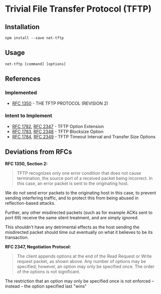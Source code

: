 # Trivial File Transfer Protocol (TFTP)



## Installation

```shell
npm install --save net-tftp
```



## Usage

```shell
net-tftp [command] [options]
```



## References

### Implemented

- [RFC 1350] - THE TFTP PROTOCOL (REVISION 2)

### Intent to Implement

- [RFC 1782], [RFC 2347] - TFTP Option Extension
- [RFC 1783], [RFC 2348] - TFTP Blocksize Option
- [RFC 1784], [RFC 2349] - TFTP Timeout Interval and Transfer Size Options



## Deviations from RFCs

**RFC 1350, Section 2:**

> TFTP recognizes only one error condition that does not cause
> termination, the source port of a received packet being incorrect.
> In this case, an error packet is sent to the originating host.

We do not send error packets to the originating host in this case, to prevent sending interfering traffic, and to protect this from being abused in reflection-based attacks.

Further, any other misdirected packets (such as for example ACKs sent to port 69) receive the same silent treatment, and are simply ignored.

This shouldn't have any detrimental effects as the host sending the misdirected packet should time out eventually on what it believes to be its transaction.


**RFC 2347, Negotiation Protocol:**

> The client appends options at the end of the Read Request or Write
> request packet, as shown above.  Any number of options may be
> specified; however, an option may only be specified once.  The order
> of the options is not significant.

The restriction that an option may only be specified once is not enforced – instead – the option specified last "wins"


[RFC 1350]: https://www.rfc-editor.org/rfc/rfc1350.html
[RFC 1782]: https://www.rfc-editor.org/rfc/rfc1782.html
[RFC 1783]: https://www.rfc-editor.org/rfc/rfc1783.html
[RFC 1784]: https://www.rfc-editor.org/rfc/rfc1784.html
[RFC 2347]: https://www.rfc-editor.org/rfc/rfc2347.html
[RFC 2348]: https://www.rfc-editor.org/rfc/rfc2348.html
[RFC 2349]: https://www.rfc-editor.org/rfc/rfc2349.html
